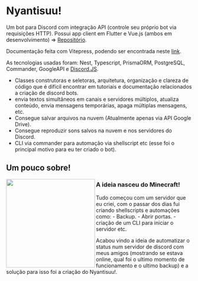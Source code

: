 # Nyantisuu!

Um bot para Discord com integração API (controle seu próprio bot via requisições HTTP). Possui app client em Flutter e Vue.js (ambos em desenvolvimento) => [Repositório](https://github.com/Nyantise/nyantisuu-front).

Documentação feita com Vitepress, podendo ser encontrada neste [link](https://nyantisuu.netlify.app).

As tecnologias usadas foram: Nest, Typescript, PrismaORM, PostgreSQL, Commander, GoogleAPI e [Discord.JS](https://discord.js.org).
- Classes construtoras e seletoras, arquitetura, organização e clareza de código que é difícil encontrar em tutoriais e documentação relacionados a criação de discord bots.
- envia textos simultâneos em canais e servidores múltiplos, atualiza conteúdo, envia mensagens temporárias, apaga múltiplas mensagens, etc.
- Consegue salvar arquivos na nuvem (Atualmente apenas via API Google Drive).
- Consegue reproduzir sons salvos na nuvem e nos servidores do Discord.
- CLI via commander para automação via shellscript etc (esse foi o principal motivo para eu ter criado o bot).

<h2>Um pouco sobre!</h2>
 
<img align="left" width="240px" src="https://i.imgur.com/k4Fu7T3.gif">
<p align="justify">
<h3>A ideia nasceu do Minecraft!</h3>
Tudo começou com um servidor que eu criei, com o passar dos dias fui criando shellscripts e automações como:
- Backup.
- Abrir portas.
- criação de um CLI para iniciar o servidor etc.

Acabou vindo a ideia de automatizar o status num servidor de discord com meus amigos (mostrando se estava online, qual foi o ultimo momento de funcionamento e o ultimo backup) e a solução para isso foi a criação do Nyantisuu!.
</p>